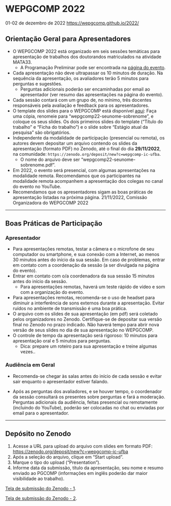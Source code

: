 # WEPGCOMP 2022
01-02 de dezembro de 2022
https://wepgcomp.github.io/2022/

## Orientação Geral para Apresentadores

- O WEPGCOMP 2022 está organizado em seis sessões temáticas 
para apresentação de trabalhos dos doutorandos matriculados na atividade MATA33.
    - A Programação Preliminar pode ser encontrada na [página do evento](https://wepgcomp.github.io/).
-  Cada apresentação não deve ultrapassar os 10 minutos de duração. Na sequência da apresentação, os avaliadores terão 5 minutos para perguntas e sugestões.
    - Perguntas adicionais poderão ser encaminhadas por email ao apresentador (ver resumo das apresentações na página do evento).
- Cada sessão contará com um grupo de, no mínimo, três docentes responsáveis pela avaliação e feedback para os apresentadores.  
-  O template dos slides para o WEPGCOMP está disponível [aqui](https://docs.google.com/presentation/d/1-xGEu3hvVRVtdjE9yt9DTNlooDm4DqFimnPJMXETWQ8/edit?usp=sharing): 
Faça uma cópia, renomeie para “wepgcomp22-seunome-sobrenome”, e coloque os seus slides. 
Os dois primeiros slides do template (“Título do trabalho” e “Ficha do trabalho”)  e o slide sobre “Estágio atual da pesquisa” são obrigatórios. 
- Independente da modalidade de participação (presencial ou remota), 
os autores devem depositar um arquivo contendo os slides da apresentação 
(formato PDF) no Zenodo, até o final do dia **29/11/2022**, na comunidade:
```https://zenodo.org/deposit/new?c=wepgcomp-ic-ufba```.
    - O nome do arquivo deve ser “wepgcomp22-seunome-sobrenome.pdf”.
- Em 2022, o evento será presencial, com algumas apresentações na modalidade remota. Recomendamos que os participantes na modalidade remota acompanhem a apresentação dos colegas no canal do evento no YouTube. 
- Recomendamos que os apresentadores sigam as boas práticas de apresentação listadas na próxima página.
21/11/2022, Comissão Organizadora do WEPGCOMP 2022

---

## Boas Práticas de Participação

### Apresentador

- Para apresentações remotas, testar a câmera e o microfone de seu computador 
ou smartphone, e sua conexão com a Internet, 
ao menos 30 minutos antes do início da sua sessão. 
Em caso de problemas, entrar em contato com a coordenação da sessão (a ser divulgada na página do evento).
- Entrar em contato com o/a coordenadora da sua sessão 15 minutos antes do início da sessão. 
    - Para apresentações remotas, haverá um teste rápido de vídeo e som com a organização do evento.
- Para apresentações remotas, recomenda-se o uso de headset para diminuir 
a interferência de sons externos durante a apresentação. Evitar ruídos no ambiente de transmissão é uma boa prática.
- O arquivo com os slides de sua apresentação (em pdf) será coletado 
pelos organizadores no Zenodo. 
Certifique-se de depositar sua versão final no Zenodo no prazo indicado. 
Não haverá tempo para abrir nova versão de seus slides no dia de sua apresentação no WEPGCOMP.
- O controle de tempo da apresentação será rigoroso: 10 minutos para apresentação oral e 5 minutos para perguntas. 
    - Dica: prepare um roteiro para sua apresentação e treine algumas vezes..

### Audiência em Geral

- Recomenda-se chegar às salas antes do início de cada sessão e evitar sair enquanto o apresentador estiver falando.

- Após as perguntas dos avaliadores, e se houver tempo, 
o coordenador da sessão consultará os presentes sobre perguntas 
e fará a moderação. Perguntas adicionais da audiência, 
feitas presencial ou remotamente (incluindo do YouTube), 
poderão ser colocadas no chat ou enviadas por email para o apresentador.

---

## Depósito no Zenodo

1. Acesse a URL para upload do arquivo com slides em formato PDF:
https://zenodo.org/deposit/new?c=wepgcomp-ic-ufba
2. Após a seleção do arquivo, clique em “Start upload”.
3. Marque o tipo do upload (“Presentation”).
4. Informe data da submissão, título da apresentação, seu nome e resumo enviado ao PGCOMP (informações em inglês poderão dar maior visibilidade ao trabalho).

[Tela de submissão do Zenodo - 1](./tela01.png).


[Tela de submissão do Zenodo - 2](./tela02.png).


